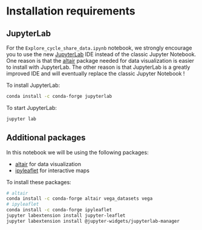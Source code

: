 # Installation requirements

## JupyterLab

For the `Explore_cycle_share_data.ipynb` notebook, we strongly encourage you to use the new 
[JupyterLab](https://jupyterlab.readthedocs.io/en/stable/getting_started/overview.html) IDE instead of the classic Jupyter Notebook.
One reason is that the [altair](https://altair-viz.github.io/) package needed for data visualization is easier to install with JupyterLab. The other reason is that JupyterLab is a greatly improved IDE and will eventually replace the classic Jupyter Notebook !

To install JupyterLab:
```bash
conda install -c conda-forge jupyterlab
```

To start JupyterLab:
```bash
jupyter lab
```

## Additional packages

In this notebook we will be using the following packages:

- [altair](https://altair-viz.github.io/) for data visualization
- [ipyleaflet](https://ipyleaflet.readthedocs.io/en/latest/) for interactive maps

To install these packages:
```bash
# altair 
conda install -c conda-forge altair vega_datasets vega
# ipyleaflet
conda install -c conda-forge ipyleaflet
jupyter labextension install jupyter-leaflet
jupyter labextension install @jupyter-widgets/jupyterlab-manager
```